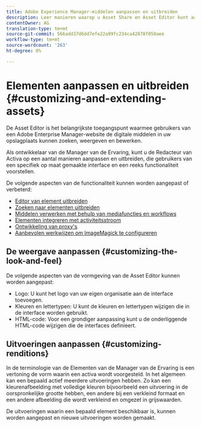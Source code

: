 ```yaml
---
title: Adobe Experience Manager-middelen aanpassen en uitbreiden
description: Leer manieren waarop u Asset Share en Asset Editor kunt aanpassen en uitbreiden, waarmee gebruikers een specifiek op maat gemaakte interface en een set functies krijgen.
contentOwner: AG
translation-type: tm+mt
source-git-commit: 566add37d6dd7efe22a99fc234ca42878f050aee
workflow-type: tm+mt
source-wordcount: '263'
ht-degree: 0%

---
```



# Elementen aanpassen en uitbreiden {#customizing-and-extending-assets}

De Asset Editor is het belangrijkste toegangspunt waarmee gebruikers van een Adobe Enterprise Manager-website de digitale middelen in uw opslagplaats kunnen zoeken, weergeven en bewerken.

Als ontwikkelaar van de Manager van de Ervaring, kunt u de Redacteur van Activa op een aantal manieren aanpassen en uitbreiden, die gebruikers van een specifiek op maat gemaakte interface en een reeks functionaliteit voorstellen.

De volgende aspecten van de functionaliteit kunnen worden aangepast of verbeterd:

* [Editor van element uitbreiden](asseteditorx.md)
* [Zoeken naar elementen uitbreiden](searchx.md)
* [Middelen verwerken met behulp van mediafuncties en workflows](media-handlers.md)
* [Elementen integreren met activiteitsstroom](extending-activity-stream.md)
* [Ontwikkeling van proxy&#39;s](proxy.md)
* [Aanbevolen werkwijzen om ImageMagick te configureren](best-practices-for-imagemagick.md)

## De weergave aanpassen {#customizing-the-look-and-feel}

De volgende aspecten van de vormgeving van de Asset Editor kunnen worden aangepast:

* Logo: U kunt het logo van uw eigen organisatie aan de interface toevoegen.
* Kleuren en lettertypen: U kunt de kleuren en lettertypen wijzigen die in de interface worden gebruikt.
* HTML-code: Voor een grondiger aanpassing kunt u de onderliggende HTML-code wijzigen die de interfaces definieert.

## Uitvoeringen aanpassen {#customizing-renditions}

In de terminologie van de Elementen van de Manager van de Ervaring is een vertoning de vorm waarin een activa wordt voorgesteld. In het algemeen kan een bepaald actief meerdere uitvoeringen hebben. Zo kan een kleurenafbeelding met volledige kleuren bijvoorbeeld een uitvoering in de oorspronkelijke grootte hebben, een andere bij een verkleind formaat en een andere afbeelding die wordt verkleind en omgezet in grijswaarden.

De uitvoeringen waarin een bepaald element beschikbaar is, kunnen worden aangepast en nieuwe uitvoeringen worden gemaakt.

